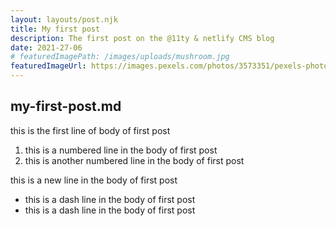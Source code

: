 ```yaml
---
layout: layouts/post.njk
title: My first post
description: The first post on the @11ty & netlify CMS blog
date: 2021-27-06
# featuredImagePath: /images/uploads/mushroom.jpg
featuredImageUrl: https://images.pexels.com/photos/3573351/pexels-photo-3573351.png?auto=compress&cs=tinysrgb&dpr=2&h=650&w=940
---
```


## my-first-post.md

this is the first line of body of first post

1.  this is a numbered line in the body of first post
2.  this is another numbered line in the body of first post

this is a new line in the body of first post

- this is a dash line in the body of first post
- this is a dash line in the body of first post
